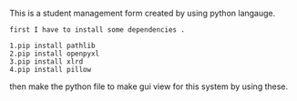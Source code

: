 This is a student management form created by using python langauge.

    first I have to install some dependencies .
    
    1.pip install pathlib
    2.pip install openpyxl
    3.pip install xlrd
    4.pip install pillow 

then make the python file to make gui view for this system by using these.


    
